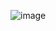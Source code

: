 ![image](https://github.com/azxa318258p/nchu-cse/blob/master/111-1-course/Digital_Image_Processing/hw2_image_enhancement/%E6%B5%81%E7%A8%8B%E5%9C%96.png?raw=true)
